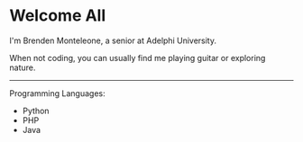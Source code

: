 # Welcome All 

I'm Brenden Monteleone, a senior at Adelphi University. 

When not coding, you can usually find me playing guitar or exploring nature.

--------

Programming Languages:
* Python
* PHP
* Java
<!--
**virtual-feather/virtual-feather** is a ✨ _special_ ✨ repository because its `README.md` (this file) appears on your GitHub profile.

Here are some ideas to get you started:

- 🔭 I’m currently working on ...
- 🌱 I’m currently learning ...
- 👯 I’m looking to collaborate on ...
- 🤔 I’m looking for help with ...
- 💬 Ask me about ...
- 📫 How to reach me: ...
- 😄 Pronouns: ...
- ⚡ Fun fact: ...
-->
